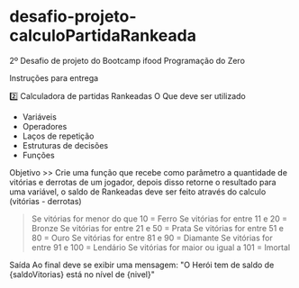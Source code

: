 # desafio-projeto-calculoPartidaRankeada
2º Desafio de projeto do Bootcamp ifood Programação do Zero

Instruções para entrega

2️⃣ Calculadora de partidas Rankeadas
O Que deve ser utilizado

- Variáveis
- Operadores
- Laços de repetição
- Estruturas de decisões
- Funções

Objetivo >> Crie uma função que recebe como parâmetro a quantidade de vitórias e derrotas de um jogador, depois disso retorne o resultado para uma variável, o saldo de Rankeadas deve ser feito através do calculo (vitórias - derrotas)

> Se vitórias for menor do que 10 = Ferro
> Se vitórias for entre 11 e 20 = Bronze
> Se vitórias for entre 21 e 50 = Prata
> Se vitórias for entre 51 e 80 = Ouro
> Se vitórias for entre 81 e 90 = Diamante
> Se vitórias for entre 91 e 100 = Lendário
> Se vitórias for maior ou igual a 101 = Imortal

Saída
Ao final deve se exibir uma mensagem: "O Herói tem de saldo de {saldoVitorias} está no nível de {nivel}"
